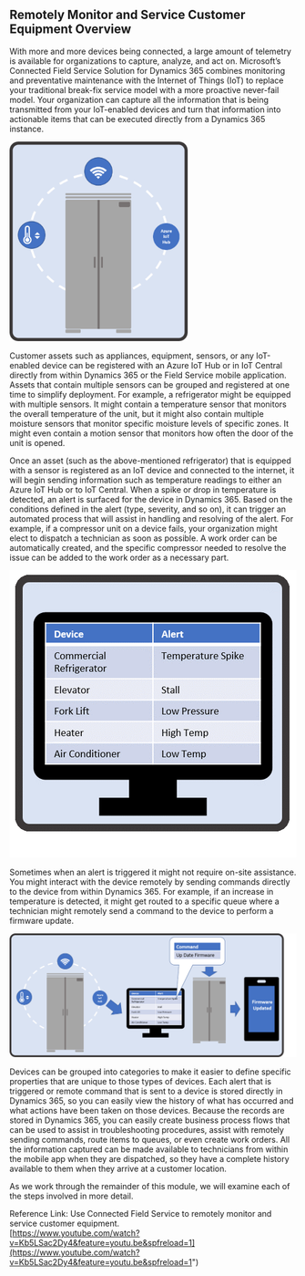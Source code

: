 ## Remotely Monitor and Service Customer Equipment Overview

With more and more devices being connected, a large amount of telemetry is available for organizations to capture, analyze, and act on.  Microsoft’s Connected Field Service Solution for Dynamics 365 combines monitoring and preventative maintenance with the Internet of Things (IoT) to replace your traditional break-fix service model with a more proactive never-fail model. Your organization can capture all the information that is being transmitted from your IoT-enabled devices and turn that information into actionable items that can be executed directly from a Dynamics 365 instance.  

![Azure IoT Hub](../media/1-rm-unit1.png)  

Customer assets such as appliances, equipment, sensors, or any IoT-enabled device can be registered with an Azure IoT Hub or in IoT Central directly from within Dynamics 365 or the Field Service mobile application. Assets that contain multiple sensors can be grouped and registered at one time to simplify deployment. For example, a refrigerator might be equipped with multiple sensors. It might contain a temperature sensor that monitors the overall temperature of the unit, but it might also contain multiple moisture sensors that monitor specific moisture levels of specific zones. It might even contain a motion sensor that monitors how often the door of the unit is opened.       

Once an asset (such as the above-mentioned refrigerator) that is equipped with a sensor is registered as an IoT device and connected to the internet, it will begin sending information such as temperature readings to either an Azure IoT Hub or to IoT Central. When a spike or drop in temperature is detected, an alert is surfaced for the device in Dynamics 365. Based on the conditions defined in the alert (type, severity, and so on), it can trigger an automated process that will assist in handling and resolving of the alert. For example, if a compressor unit on a device fails, your organization might elect to dispatch a technician as soon as possible. A work order can be automatically created, and the specific compressor needed to resolve the issue can be added to the work order as a necessary part.    

![Device Alert](../media/2-rm-unit1.png) 

Sometimes when an alert is triggered it might not require on-site assistance. You might interact with the device remotely by sending commands directly to the device from within Dynamics 365. For example, if an increase in temperature is detected, it might get routed to a specific queue where a technician might remotely send a command to the device to perform a firmware update.  

<!--note from editor: In the following image, "Up Date" should change to "update".-->

![Firmware Update](../media/3-rm-unit1.png)     
 
Devices can be grouped into categories to make it easier to define specific properties that are unique to those types of devices. Each alert that is triggered or remote command that is sent to a device is stored directly in Dynamics 365, so you can easily view the history of what has occurred and what actions have been taken on those devices. Because the records are stored in Dynamics 365, you can easily create business process flows that can be used to assist in troubleshooting procedures, assist with remotely sending commands, route items to queues, or even create work orders. All the information captured can be made available to technicians from within the mobile app when they are dispatched, so they have a complete history available to them when they arrive at a customer location.      

As we work through the remainder of this module, we will examine each of the steps involved in more detail.  

<!--note from editor: The URL is visible - is that what you want?--> 

Reference Link: Use Connected Field Service to remotely monitor and service customer equipment.  
[https://www.youtube.com/watch?v=Kb5LSac2Dy4&feature=youtu.be&spfreload=1](https://www.youtube.com/watch?v=Kb5LSac2Dy4&feature=youtu.be&spfreload=1")
